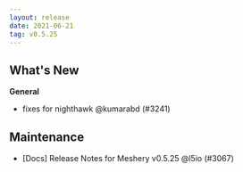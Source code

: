 ```yaml
---
layout: release
date: 2021-06-21
tag: v0.5.25
---
```


## What's New
**General**
- fixes for nighthawk @kumarabd (#3241)

## Maintenance

- [Docs] Release Notes for Meshery v0.5.25 @l5io (#3067)
